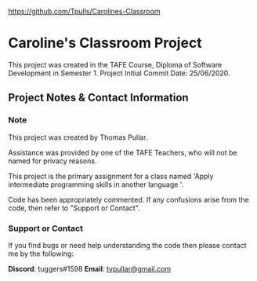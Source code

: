 <https://github.com/Tpulls/Carolines-Classroom>
# Caroline's Classroom Project

This project was created in the TAFE Course, Diploma of Software Development in Semester 1.
Project Initial Commit Date: 25/06/2020.

## Project Notes & Contact Information

### Note

This project was created by Thomas Pullar.

Assistance was provided by one of the TAFE Teachers, who will not be named for privacy reasons.

This project is the primary assignment for a class named 'Apply intermediate programming skills in another language '. 

Code has been appropriately commented. If any confusions arise from the code, then refer to "Support or Contact".

### Support or Contact

If you find bugs or need help understanding the code then please contact me by the following:

**Discord**: tuggers#1598
**Email**: tvpullar@gmail.com
